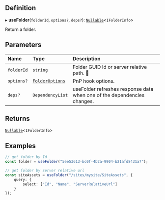 ## Definition

▸ **useFolder**(`folderId`, `options?`, `deps?`): [`Nullable`](../Types/NullableT.md)<`IFolderInfo`\>

Return a folder.

## Parameters

| Name | Type | Description |
| :------ | :------ | :------ |
| `folderId` | `string` | Folder GUID Id or server relative path. <ToolTip text="Changing the value refreshes response data.">🚩</ToolTip> |
| `options?` | [`FolderOptions`](../Interfaces/FolderOptions.md) | PnP hook options. |
| `deps?` | `DependencyList` | useFolder refreshes response data when one of the dependencies changes. |

## Returns

[`Nullable`](../Types/NullableT.md)<`IFolderInfo`\>

## Examples

```typescript
// get folder by Id
const folder = useFolder("5ee53613-bc0f-4b2a-9904-b21afd8431a7");

// get folder by server relative url
const siteAssets = useFolder("/sites/mysite/SiteAssets", {
	query: {
		select: ["Id", "Name", "ServerRelativeUrl"]
	}
});
```
